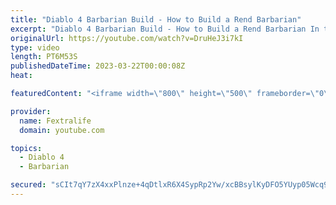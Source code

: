 ```yaml
---
title: "Diablo 4 Barbarian Build - How to Build a Rend Barbarian"
excerpt: "Diablo 4 Barbarian Build - How to Build a Rend Barbarian In this Diablo 4 Beta Build Guide, I'll be showing you my Barbarian tank ..."
originalUrl: https://youtube.com/watch?v=DruHeJ3i7kI
type: video
length: PT6M53S
publishedDateTime: 2023-03-22T00:00:08Z
heat: 

featuredContent: "<iframe width=\"800\" height=\"500\" frameborder=\"0\" src=\"https://www.youtube.com/embed/DruHeJ3i7kI\" allow=\"accelerometer; autoplay; encrypted-media; gyroscope; picture-in-picture\" allowfullscreen></iframe>"

provider:
  name: Fextralife
  domain: youtube.com

topics:
  - Diablo 4
  - Barbarian

secured: "sCIt7qY7zX4xxPlnze+4qDtlxR6X4SypRp2Yw/xcBBsylKyDFO5YUyp05Wcq9sn6mqOeECFCy6giKE5fGyDAFfa7g950BN/7YBzw5TJ79J5CGOHDaVMVZeFcUGFc/95CU07Qa6VVxdwqLNzOKbLgCqKqOraQaDo1KKdJHfX42i3QiN87WtUtcCBrsd8+WyuV2RtfXr3fFFkK8aJQglMNMh0CDQb5zbM1Fjc9gU38cjJxGT5c9lpJC531oUuQGyR1bMETDjGimgUMpwgAez9K2kQV7GsokTKgzpEPMGqWbwQgLxpEVUaEqDoyVRDBB/X/bnDFU/r2NkEJmZEuz26Dv4C8oQ09tVkiw37kCbds+HQpGUIrnLQDgsk3aRr73obn8sP+rUT0PkUVDPjICVg73UUDNSBiArxvc4JCGYGG8iE=;XUODkP2JmLmHRDxU9v0XEQ=="
---
```


